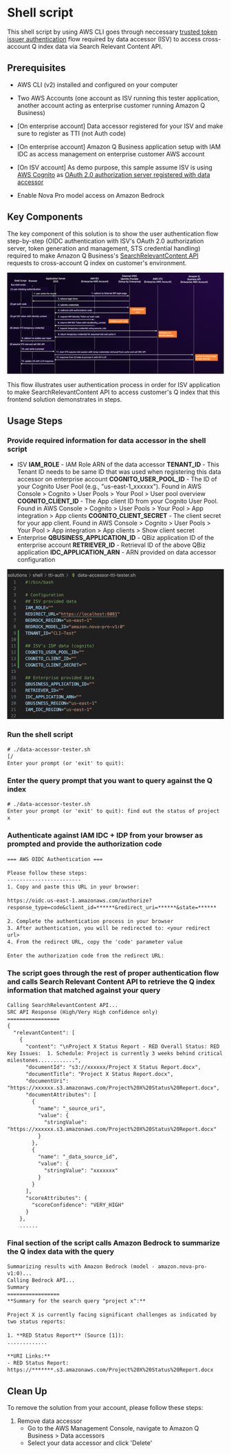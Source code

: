 # Shell script

This shell script by using AWS CLI goes through neccessary [trusted token issuer authentication](https://docs.aws.amazon.com/amazonq/latest/qbusiness-ug/isv-info-to-provide.html) flow required by data accessor (ISV) to access cross-account Q index data via Search Relevant Content API. 

## Prerequisites

- AWS CLI (v2) installed and configured on your computer

- Two AWS Accounts (one account as ISV running this tester application, another account acting as enterprise customer running Amazon Q Business)
- [On enterprise account] Data accessor registered for your ISV and make sure to register as TTI (not Auth code)
- [On enterprise account] Amazon Q Business application setup with IAM IDC as access management on enterprise customer AWS account 
- [On ISV account] As demo purpose, this sample assume ISV is using [AWS Cognito](https://aws.amazon.com/cognito/) as [OAuth 2.0 authorization server registered with data accessor](https://docs.aws.amazon.com/amazonq/latest/qbusiness-ug/isv-info-to-provide.html)
- Enable Nova Pro model access on Amazon Bedrock

## Key Components

The key component of this solution is to show the user authentication flow step-by-step (OIDC authentication with ISV's OAuth 2.0 authorization server, token generation and management, STS credential handling) required to make Amazon Q Business's [SearchRelevantContent API](https://docs.aws.amazon.com/amazonq/latest/api-reference/API_SearchRelevantContent.html) requests to cross-account Q index on customer's environment.

![User Authentication Flow](assets/shell-authentication-flow.png)

This flow illustrates user authentication process in order for ISV application to make SearchRelevantContent API to access customer's Q index that this frontend solution demonstrates in steps.

## Usage Steps

### Provide required information for data accessor in the shell script
- ISV
**IAM_ROLE** - IAM Role ARN of the data accessor
**TENANT_ID** - This Tenant ID needs to be same ID that was used when registering this data accessor on enterprise account
**COGNITO_USER_POOL_ID** - The ID of your Cognito User Pool (e.g., "us-east-1_xxxxxx"). Found in AWS Console > Cognito > User Pools > Your Pool > User pool overview
**COGNITO_CLIENT_ID** - The App client ID from your Cognito User Pool. Found in AWS Console > Cognito > User Pools > Your Pool > App integration > App clients
**COGNITO_CLIENT_SECRET** - The client secret for your app client. Found in AWS Console > Cognito > User Pools > Your Pool > App integration > App clients > Show client secret
- Enterprise
**QBUSINESS_APPLICATION_ID** - QBiz application ID of the enterprise account
**RETRIEVER_ID** - Retrieval ID of the above QBiz application
**IDC_APPLICATION_ARN** - ARN provided on data accessor configuration

![Configuration](assets/shell-tti-configuration.png)

### Run the shell script
```
# ./data-accessor-tester.sh                                                                                           [/
Enter your prompt (or 'exit' to quit):
```

### Enter the query prompt that you want to query against the Q index
```
# ./data-accessor-tester.sh
Enter your prompt (or 'exit' to quit): find out the status of project x
```

### Authenticate against IAM IDC + IDP from your browser as prompted and provide the authorization code


```
=== AWS OIDC Authentication ===

Please follow these steps:
------------------------
1. Copy and paste this URL in your browser:

https://oidc.us-east-1.amazonaws.com/authorize?response_type=code&client_id=******&redirect_uri=******&state=******

2. Complete the authentication process in your browser
3. After authentication, you will be redirected to: <your redirect url>
4. From the redirect URL, copy the 'code' parameter value

Enter the authorization code from the redirect URL:
```

### The script goes through the rest of proper authentication flow and calls Search Relevant Content API to retrieve the Q index information that matched against your query

```
Calling SearchRelevantContent API...
SRC API Response (High/Very High confidence only)
=================
{
  "relevantContent": [
    {
      "content": "\nProject X Status Report - RED Overall Status: RED  Key Issues:  1. Schedule: Project is currently 3 weeks behind critical milestones............",
      "documentId": "s3://xxxxxx/Project X Status Report.docx",
      "documentTitle": "Project X Status Report.docx",
      "documentUri": "https://xxxxxx.s3.amazonaws.com/Project%20X%20Status%20Report.docx",
      "documentAttributes": [
        {
          "name": "_source_uri",
          "value": {
            "stringValue": "https://xxxxxx.s3.amazonaws.com/Project%20X%20Status%20Report.docx"
          }
        },
        {
          "name": "_data_source_id",
          "value": {
            "stringValue": "xxxxxxx"
          }
        }
      ],
      "scoreAttributes": {
        "scoreConfidence": "VERY_HIGH"
      }
    },
    ......
```

### Final section of the script calls Amazon Bedrock to summarize the Q index data with the query 

```
Summarizing results with Amazon Bedrock (model - amazon.nova-pro-v1:0)...
Calling Bedrock API...
Summary
=================
**Summary for the search query "project x":**

Project X is currently facing significant challenges as indicated by two status reports:

1. **RED Status Report** (Source [1]):
.............

**URI Links:**
- RED Status Report: https://*******.s3.amazonaws.com/Project%20X%20Status%20Report.docx
```

## Clean Up

To remove the solution from your account, please follow these steps:

1. Remove data accessor
    - Go to the AWS Management Console, navigate to Amazon Q Business >  Data accessors
    - Select your data accessor and click 'Delete'
